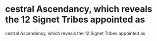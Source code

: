 # cestral Ascendancy, which reveals the 12 Signet Tribes appointed as

cestral Ascendancy, which reveals the 12 Signet Tribes appointed as